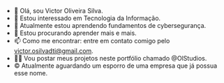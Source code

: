 - 👋 Olá, sou Victor Oliveira Silva.
- 👀 Estou interessado em Tecnologia da Informação.
- 🌱 Atualmente estou aprendendo fundamentos de cybersegurança.
- 💞️ Estou procurando aprender mais e mais.
- 📫 Como me encontrar: entre em contato comigo pelo victor.osilvadti@gmail.com.
- 👨‍💻 Vou postar meus projetos neste portfólio chamado @OlStudios.
- © Atualmente aguardando um esporro de uma empresa que já possua esse nome.
<!---
OlStudios/OlStudios is a ✨ special ✨ repository because its `README.md` (this file) appears on your GitHub profile.
You can click the Preview link to take a look at your changes.
--->
